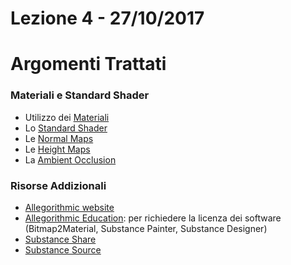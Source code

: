# Lezione 4 - 27/10/2017

# Argomenti Trattati

### Materiali e Standard Shader

* Utilizzo dei [Materiali](https://docs.unity3d.com/Manual/Materials.html)
* Lo [Standard Shader](https://docs.unity3d.com/Manual/shader-StandardShader.html)
* Le [Normal Maps](https://en.wikipedia.org/wiki/Normal_mapping)
* Le [Height Maps](https://en.wikipedia.org/wiki/Heightmap)
* La [Ambient Occlusion](https://en.wikipedia.org/wiki/Ambient_occlusion)

### Risorse Addizionali

* [Allegorithmic website](https://www.allegorithmic.com/)
* [Allegorithmic Education](https://www.allegorithmic.com/buy/education): per richiedere la licenza dei software (Bitmap2Material, Substance Painter, Substance Designer)
* [Substance Share](https://share.allegorithmic.com/)
* [Substance Source](https://source.allegorithmic.com)
